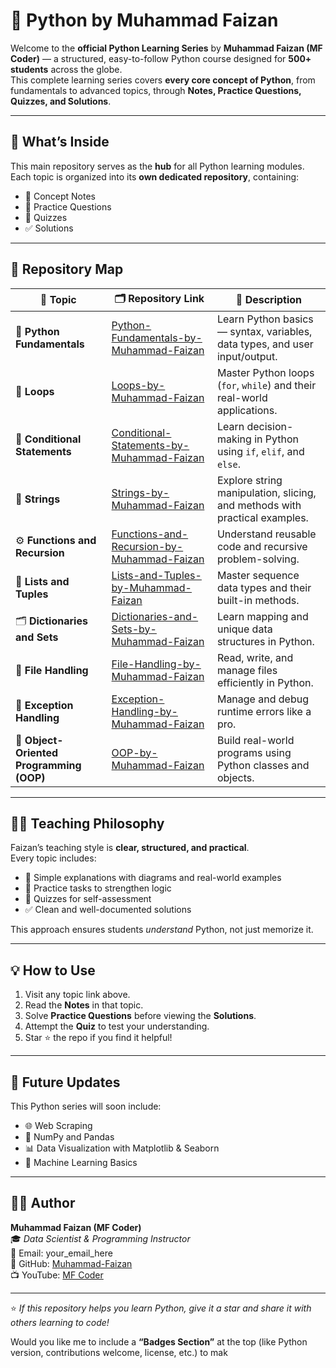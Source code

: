 # 🐍 Python by Muhammad Faizan  

Welcome to the **official Python Learning Series** by **Muhammad Faizan (MF Coder)** — a structured, easy-to-follow Python course designed for **500+ students** across the globe.  
This complete learning series covers **every core concept of Python**, from fundamentals to advanced topics, through **Notes, Practice Questions, Quizzes, and Solutions**.

---

## 📘 What’s Inside

This main repository serves as the **hub** for all Python learning modules.  
Each topic is organized into its **own dedicated repository**, containing:
- 📘 Concept Notes  
- 🧩 Practice Questions  
- 🧠 Quizzes  
- ✅ Solutions  

---

## 🧱 Repository Map

| 🔢 Topic | 🗂️ Repository Link | 📜 Description |
|-----------|------------------|----------------|
| 🧭 **Python Fundamentals** | [Python-Fundamentals-by-Muhammad-Faizan](https://github.com/Muhammad-Faizan/Python-Fundamentals-by-Muhammad-Faizan) | Learn Python basics — syntax, variables, data types, and user input/output. |
| 🔁 **Loops** | [Loops-by-Muhammad-Faizan](https://github.com/Muhammad-Faizan/Loops-by-Muhammad-Faizan) | Master Python loops (`for`, `while`) and their real-world applications. |
| 🔣 **Conditional Statements** | [Conditional-Statements-by-Muhammad-Faizan](https://github.com/Muhammad-Faizan/Conditional-Statements-by-Muhammad-Faizan) | Learn decision-making in Python using `if`, `elif`, and `else`. |
| 🧵 **Strings** | [Strings-by-Muhammad-Faizan](https://github.com/Muhammad-Faizan/Strings-by-Muhammad-Faizan) | Explore string manipulation, slicing, and methods with practical examples. |
| ⚙️ **Functions and Recursion** | [Functions-and-Recursion-by-Muhammad-Faizan](https://github.com/Muhammad-Faizan/Functions-and-Recursion-by-Muhammad-Faizan) | Understand reusable code and recursive problem-solving. |
| 🧮 **Lists and Tuples** | [Lists-and-Tuples-by-Muhammad-Faizan](https://github.com/Muhammad-Faizan/Lists-and-Tuples-by-Muhammad-Faizan) | Master sequence data types and their built-in methods. |
| 🗂️ **Dictionaries and Sets** | [Dictionaries-and-Sets-by-Muhammad-Faizan](https://github.com/Muhammad-Faizan/Dictionaries-and-Sets-by-Muhammad-Faizan) | Learn mapping and unique data structures in Python. |
| 🧰 **File Handling** | [File-Handling-by-Muhammad-Faizan](https://github.com/Muhammad-Faizan/File-Handling-by-Muhammad-Faizan) | Read, write, and manage files efficiently in Python. |
| 🧠 **Exception Handling** | [Exception-Handling-by-Muhammad-Faizan](https://github.com/Muhammad-Faizan/Exception-Handling-by-Muhammad-Faizan) | Manage and debug runtime errors like a pro. |
| 🧮 **Object-Oriented Programming (OOP)** | [OOP-by-Muhammad-Faizan](https://github.com/Muhammad-Faizan/OOP-by-Muhammad-Faizan) | Build real-world programs using Python classes and objects. |

---

## 🧑‍🏫 Teaching Philosophy  

Faizan’s teaching style is **clear, structured, and practical**.  
Every topic includes:
- 🧾 Simple explanations with diagrams and real-world examples  
- 🧩 Practice tasks to strengthen logic  
- 🧠 Quizzes for self-assessment  
- ✅ Clean and well-documented solutions  

This approach ensures students *understand* Python, not just memorize it.

---

## 💡 How to Use  

1. Visit any topic link above.  
2. Read the **Notes** in that topic.  
3. Solve **Practice Questions** before viewing the **Solutions**.  
4. Attempt the **Quiz** to test your understanding.  
5. Star ⭐ the repo if you find it helpful!  

---

## 🧾 Future Updates
This Python series will soon include:
- 🌐 Web Scraping  
- 🧮 NumPy and Pandas  
- 📊 Data Visualization with Matplotlib & Seaborn  
- 🤖 Machine Learning Basics  

---

## 👨‍💻 Author  

**Muhammad Faizan (MF Coder)**  
🎓 *Data Scientist & Programming Instructor*  
📧 Email: your_email_here  
💼 GitHub: [Muhammad-Faizan](https://github.com/Muhammad-Faizan)  
📺 YouTube: [MF Coder](#)

---

⭐ *If this repository helps you learn Python, give it a star and share it with others learning to code!*  

Would you like me to include a **“Badges Section”** at the top (like Python version, contributions welcome, license, etc.) to mak
